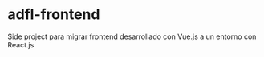 # adfl-frontend
Side project para migrar frontend desarrollado con Vue.js a un entorno con React.js

